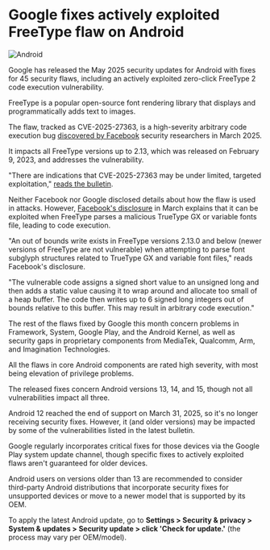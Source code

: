 # Google fixes actively exploited FreeType flaw on Android

![Android](https://www.bleepstatic.com/content/hl-images/2023/08/08/android.jpg)

Google has released the May 2025 security updates for Android with fixes for 45 security flaws, including an actively exploited zero-click FreeType 2 code execution vulnerability.

FreeType is a popular open-source font rendering library that displays and programmatically adds text to images.

The flaw, tracked as CVE-2025-27363, is a high-severity arbitrary code execution bug [discovered by Facebook](https://www.bleepingcomputer.com/news/security/facebook-discloses-freetype-2-flaw-exploited-in-attacks/) security researchers in March 2025.

It impacts all FreeType versions up to 2.13, which was released on February 9, 2023, and addresses the vulnerability.

"There are indications that CVE-2025-27363 may be under limited, targeted exploitation," [reads the bulletin](https://source.android.com/docs/security/bulletin/2025-05-01).

Neither Facebook nor Google disclosed details about how the flaw is used in attacks. However, [Facebook's disclosure](https://www.facebook.com/security/advisories/cve-2025-27363) in March explains that it can be exploited when FreeType parses a malicious TrueType GX or variable fonts file, leading to code execution.

"An out of bounds write exists in FreeType versions 2.13.0 and below (newer versions of FreeType are not vulnerable) when attempting to parse font subglyph structures related to TrueType GX and variable font files," reads Facebook's disclosure.

"The vulnerable code assigns a signed short value to an unsigned long and then adds a static value causing it to wrap around and allocate too small of a heap buffer. The code then writes up to 6 signed long integers out of bounds relative to this buffer. This may result in arbitrary code execution."

The rest of the flaws fixed by Google this month concern problems in Framework, System, Google Play, and the Android Kernel, as well as security gaps in proprietary components from MediaTek, Qualcomm, Arm, and Imagination Technologies.

All the flaws in core Android components are rated high severity, with most being elevation of privilege problems.

The released fixes concern Android versions 13, 14, and 15, though not all vulnerabilities impact all three.

Android 12 reached the end of support on March 31, 2025, so it's no longer receiving security fixes. However, it (and older versions) may be impacted by some of the vulnerabilities listed in the latest bulletin.

Google regularly incorporates critical fixes for those devices via the Google Play system update channel, though specific fixes to actively exploited flaws aren't guaranteed for older devices.

Android users on versions older than 13 are recommended to consider third-party Android distributions that incorporate security fixes for unsupported devices or move to a newer model that is supported by its OEM.

To apply the latest Android update, go to **Settings > Security & privacy > System & updates > Security update > click 'Check for update.'** (the process may vary per OEM/model).